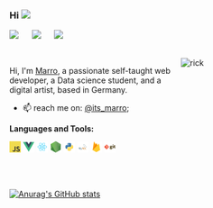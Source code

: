 ### Hi <img src="https://media.giphy.com/media/hvRJCLFzcasrR4ia7z/giphy.gif" width="25px">


<p align="left">
<a href="https://twitter.com/its_marro" target="_blank"><img height="30" src="https://raw.githubusercontent.com/marro73/marro73/main/Resources/png/twitter.png?raw=true"></a>&nbsp;&nbsp;&nbsp;&nbsp;&nbsp;
<a href="#" target="_blank"><img height="30" src="https://raw.githubusercontent.com/marro73/marro73/main/Resources/png/linkedin.png?raw=true"></a>&nbsp;&nbsp;&nbsp;&nbsp;&nbsp;
<a href="https://www.instagram.com/mar76.4/" target="_blank"><img height="30" src="https://image.flaticon.com/icons/svg/725/725278.svg"></a>&nbsp;&nbsp;&nbsp;&nbsp;&nbsp;
</p>
<br />
  <img align="right" alt="rick" src="https://raw.githubusercontent.com/marro73/marro73/main/Resources/png/rick.png?raw=true" width="200" height="320" />

Hi, I'm [Marro](http://marrcode.de/), a passionate self-taught web developer, a Data science student, and a digital artist, based in Germany.


  
- 📫 reach me on: [@its_marro](https://twitter.com/its_marro);

**Languages and Tools:**  

<code><img height="20" src="https://raw.githubusercontent.com/github/explore/80688e429a7d4ef2fca1e82350fe8e3517d3494d/topics/javascript/javascript.png"></code>
<code><img height="20" src="https://raw.githubusercontent.com/github/explore/80688e429a7d4ef2fca1e82350fe8e3517d3494d/topics/vue/vue.png"></code>
<code><img height="20" src="https://raw.githubusercontent.com/github/explore/80688e429a7d4ef2fca1e82350fe8e3517d3494d/topics/react/react.png"></code>
<code><img height="20" src="https://raw.githubusercontent.com/github/explore/80688e429a7d4ef2fca1e82350fe8e3517d3494d/topics/nodejs/nodejs.png"></code>
<code><img height="20" src="https://raw.githubusercontent.com/github/explore/80688e429a7d4ef2fca1e82350fe8e3517d3494d/topics/python/python.png"></code>
<code><img height="20" src="https://raw.githubusercontent.com/github/explore/80688e429a7d4ef2fca1e82350fe8e3517d3494d/topics/mysql/mysql.png"></code>
<code><img height="20" src="https://raw.githubusercontent.com/github/explore/80688e429a7d4ef2fca1e82350fe8e3517d3494d/topics/firebase/firebase.png"></code>
<code><img height="20" src="https://raw.githubusercontent.com/github/explore/80688e429a7d4ef2fca1e82350fe8e3517d3494d/topics/git/git.png"></code>

<br />
<br />



[![Anurag's GitHub stats](https://github-readme-stats.vercel.app/api?username=marro73&show_icons=true&theme=radical)
](https://github.com/marro73/github-readme-stats)


